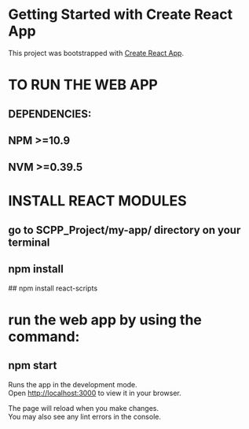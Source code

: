 # Getting Started with Create React App

This project was bootstrapped with [Create React App](https://github.com/facebook/create-react-app).

# TO RUN THE WEB APP
## DEPENDENCIES:
## NPM >=10.9
## NVM >=0.39.5

# INSTALL REACT MODULES 
## go to SCPP_Project/my-app/  directory on your terminal
## npm install
## npm install react-scripts

# run the web app by using the command:
## npm start

Runs the app in the development mode.\
Open [http://localhost:3000](http://localhost:3000) to view it in your browser.

The page will reload when you make changes.\
You may also see any lint errors in the console.
